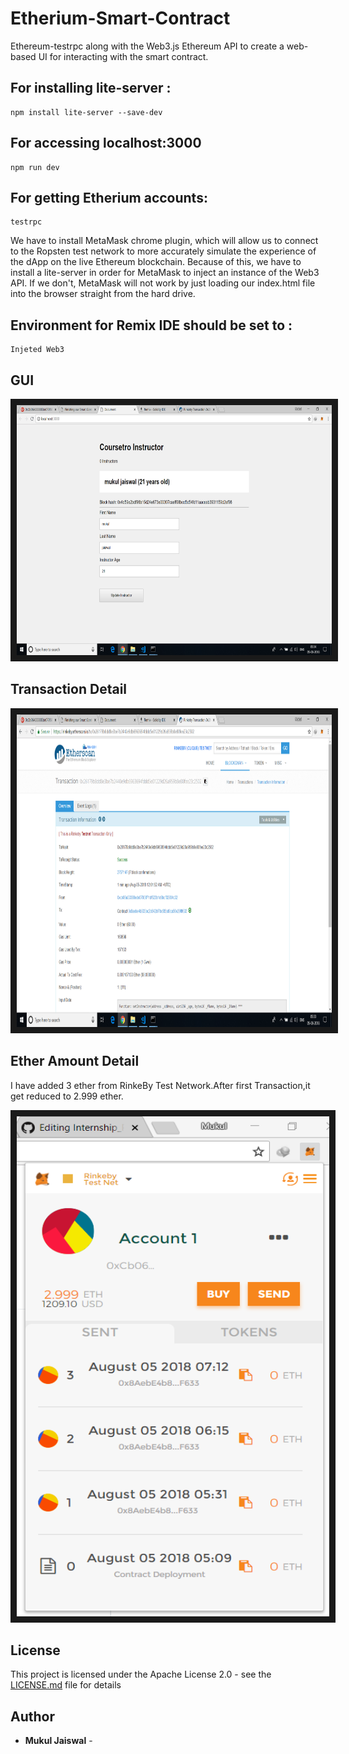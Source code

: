 # Etherium-Smart-Contract
Ethereum-testrpc along with the Web3.js Ethereum API to create a web-based UI for interacting with the smart contract.

## For installing lite-server :

```
npm install lite-server --save-dev
```
 
## For accessing localhost:3000
```
npm run dev 
```

## For getting Etherium accounts:
```
testrpc
```

We have to install MetaMask chrome plugin, which will allow us to connect to the Ropsten test network to more accurately simulate the experience of the dApp on the live Ethereum blockchain. Because of this, we have to install a lite-server in order for MetaMask to inject an instance of the Web3 API. If we don't, MetaMask will not work by just loading our index.html file into the browser straight from the hard drive.

## Environment for Remix IDE should be set to :

```
Injeted Web3
```
## GUI
<img src="frontend.png" 
alt="IMAGE ALT TEXT HERE" width="800" height="400" border="10" />

## Transaction Detail

<img src="transaction.png" 
alt="IMAGE ALT TEXT HERE" width="800" height="500" border="10" />

## Ether Amount Detail

I have added 3 ether from RinkeBy Test Network.After first Transaction,it get reduced to 2.999 ether.

<img src="metamask.png" 
alt="IMAGE ALT TEXT HERE" width="500" height="800" border="10" style="align:center"/>

## License

This project is licensed under the Apache License 2.0  - see the [LICENSE.md](LICENSE.md) file for details

## Author

* **Mukul Jaiswal** -
